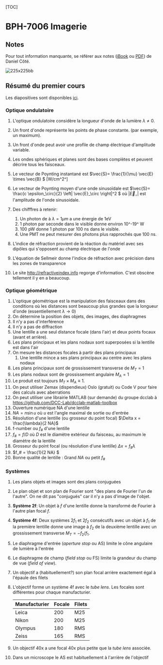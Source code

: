 [TOC]

# BPH-7006 Imagerie

## Notes

Pour tout information manquante, se référer aux notes ([iBook](https://itunes.apple.com/ca/book/optique/id949326768?mt=11) ou [PDF](https://www.dropbox.com/s/ms9onzkg4y4771n/Optique-1.1.9.pdf?dl=0)) de Daniel Côté.

![225x225bb](assets/225x225bb.jpg)

## Résumé du premier cours

Les diapositives sont disponibles [ici](https://www.icloud.com/keynote/0HW4-8BHOf1WDqqQbkVMHjn9Q#BPH-7006_Imagerie).

### Optique ondulatoire

1. L'optique ondulatoire considère la longueur d'onde de la lumière $\lambda \ne 0$.

2. Un front d'onde représente les points de phase constante. (par exemple, un maximum).

3. Un front d'onde peut avoir une profile de champ électrique d'amplitude variable.

4. Les ondes sphériques et planes sont des bases complètes et peuvent décrire tous les faisceaux.

5. Le vecteur de Poynting instantané est $\vec{S}= \frac{1}{\mu} \vec{E} \times \vec{B} $ [W/cm^2^]

6. Le vecteur de Poynting moyen d'une onde sinusoïdale est $\vec{S}= \frac{c \epsilon_\circ}{2} \left| \vec{E}_\circ \right|^2 $ où $\left| \vec{E}_\circ \right|$ est l'amplitude de l'onde sinusoidale.

7. Des chifffres à retenir: 

   1. Un photon de à $\lambda = 1 \mu m$ a une énergie de 1eV
   2. 1 photon par seconde dans le visible donne environ 10^-19^ W
   3. 100 pW donne 1 photon par 100 ns dans le visible.
   4. Une PMT ne peut mesurer des photons plus rapprochés que 100 ns.

8. L'indice de réfraction provient de la réaction du matériel avec ses dipôles qui s'opposent au champ électrique de l'onde

9. L'équation de Sellmeir donne l'indice de réfraction avec précision dans les zones de transparence

10. Le site http://refractiveindex.info regorge d'information. C'est obscène tellement il y en a beaucoup.

### Optique géométrique

1. L'optique géométrique est la manipulation des faisceaux dans des conditions où les distances sont beaucoup plus grandes que la longueur d'onde (essentiellement $\lambda \rightarrow 0$)
  1. On détermine la position des objets, des images, des diaphragmes
  2. Il n'y a pas d'interférence
  3. Il n'y a pas de diffraction
2. Une lentille a une seul distance focale (dans l'air) et deux points focaux (avant et arrière).
3. Les plans principaux et les plans nodaux sont superposées si la lentille est dans l'air
4. On mesure les distances focales à partir des plans principaux
   1. Une lentille mince a ses plans principaux au centre avec les plans nodaux
5. Les plans principaux sont de grossissement transverse de $M_T= 1$
6. Les plans nodaux sont de grossissement angulaire $M_A= 1$
7. Le produit est toujours $M_T \times M_A \equiv 1$.
8. On peut utiliser Zemax (dispendieux) Oslo (gratuit) ou Code V pour faire des calculs avec aberrations
9. On peut utiliser une librairie MATLAB (sur demande) du groupe dcclab à https://github.com/DCC-Lab/dcclab-matlab-toolbox
10. Ouverture numérique NA d'une lentille
   1. $NA = n \sin u$ où $u$ est l'angle maximal de sortie ou d'entrée
   2. Résolution d'une lentille (ou grosseur du point focal) $\Delta x = \frac{\lambda}{2 NA}$
11. f-number ou $f_\#$ d'une lentille
   1. $f_\# = f / D$ où $D$ est le diamètre extérieur du faisceau, au maximum le diamètre de la lentille
   2. Grosseur du point focal (ou résolution d'une lentille) $\Delta x = f_\# \lambda$
12. $f_\# = \frac{1}{2 NA} $
13. Bonne qualité de lentille : Grand $NA$ ou petit $f_\#$

### Systèmes

1. Les plans objets et images sont des plans conjuguées

2. Le plan objet et son plan de Fourier sont "des plans de Fourier l'un de l'autre". On ne dit pas "conjugués" car il n'y a pas d'image de l'objet.

3. **Système 2f**: Un objet à $f$ d'une lentille donne la transformé de Fourier à l'autre plan focal $f$.

4. **Système 4f**: Deux systèmes $2f_1$ et $2f_2$ consécutifs avec un objet à $f_1$ de la première lentille donne une image à $f_2$ de la deuxième lentille avec un grossissement transverse  $M_T = -f_2/f_1$.

5. Le diaphragme d'entrée (*aperture stop* ou AS) limite le cône angulaire de lumière à l'entrée

6. Le diaphragme de champ (*field stop* ou FS) limite la grandeur du champ de vue (*field of view*).

7. Un objectif a (habituellement?) son plan focal arrière exactement égal à l'épaule des filets

8. L'objectif forme un système 4f avec le *tube lens*. Les focales sont différentes pour chaque manufacturier.

   | Manufacturier | Focale | Filets |
   | ------------- | ------ | ------ |
   | Leica         | 200    | M25    |
   | Nikon         | 200    | M25    |
   | Olympus       | 180    | RMS    |
   | Zeiss         | 165    | RMS    |

9. Un objectif 40x a une focal 40x plus petite que la *tube lens* associée.

10. Dans un microscope le AS est habituellement à l'arrière de l'objectif

